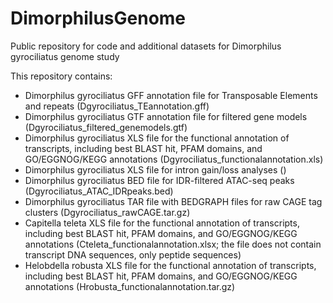 # DimorphilusGenome
Public repository for code and additional datasets for Dimorphilus gyrociliatus genome study

This repository contains:

- Dimorphilus gyrociliatus GFF annotation file for Transposable Elements and repeats (Dgyrociliatus_TEannotation.gff)
- Dimorphilus gyrociliatus GTF annotation file for filtered gene models (Dgyrociliatus_filtered_genemodels.gtf)
- Dimorphilus gyrociliatus XLS file for the functional annotation of transcripts, including best BLAST hit, PFAM domains, and GO/EGGNOG/KEGG annotations (Dgyrociliatus_functionalannotation.xls)
- Dimorphilus gyrociliatus XLS file for intron gain/loss analyses ()
- Dimorphilus gyrociliatus BED file for IDR-filtered ATAC-seq peaks (Dgyrociliatus_ATAC_IDRpeaks.bed)
- Dimorphilus gyrociliatus TAR file with BEDGRAPH files for raw CAGE tag clusters (Dgyrociliatus_rawCAGE.tar.gz)
- Capitella teleta XLS file for the functional annotation of transcripts, including best BLAST hit, PFAM domains, and GO/EGGNOG/KEGG annotations (Cteleta_functionalannotation.xlsx; the file does not contain transcript DNA sequences, only peptide sequences)
- Helobdella robusta XLS file for the functional annotation of transcripts, including best BLAST hit, PFAM domains, and GO/EGGNOG/KEGG annotations (Hrobusta_functionalannotation.tar.gz)

